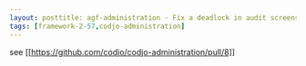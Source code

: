 ```yaml
---
layout: posttitle: agf-administration - Fix a deadlock in audit screens
tags: [framework-2-57,codjo-administration]
---
```

see [[https://github.com/codjo/codjo-administration/pull/8]]